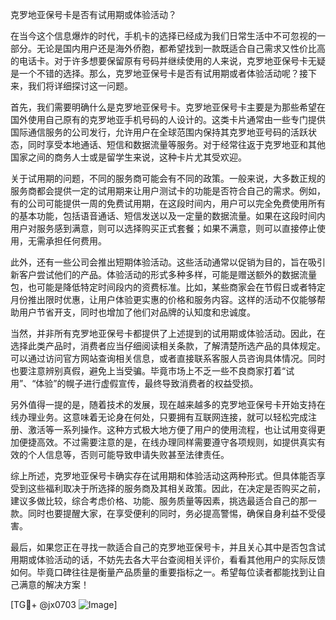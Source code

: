 克罗地亚保号卡是否有试用期或体验活动？

在当今这个信息爆炸的时代，手机卡的选择已经成为我们日常生活中不可忽视的一部分。无论是国内用户还是海外侨胞，都希望找到一款既适合自己需求又性价比高的电话卡。对于许多想要保留原有号码并继续使用的人来说，克罗地亚保号卡无疑是一个不错的选择。那么，克罗地亚保号卡是否有试用期或者体验活动呢？接下来，我们将详细探讨这一问题。

首先，我们需要明确什么是克罗地亚保号卡。克罗地亚保号卡主要是为那些希望在国外使用自己原有的克罗地亚手机号码的人设计的。这类卡片通常由一些专门提供国际通信服务的公司发行，允许用户在全球范围内保持其克罗地亚号码的活跃状态，同时享受本地通话、短信和数据流量等服务。对于经常往返于克罗地亚和其他国家之间的商务人士或是留学生来说，这种卡片尤其受欢迎。

关于试用期的问题，不同的服务商可能会有不同的政策。一般来说，大多数正规的服务商都会提供一定的试用期来让用户测试卡的功能是否符合自己的需求。例如，有的公司可能提供一周的免费试用期，在这段时间内，用户可以完全免费使用所有的基本功能，包括语音通话、短信发送以及一定量的数据流量。如果在这段时间内用户对服务感到满意，则可以选择购买正式套餐；如果不满意，则可以直接停止使用，无需承担任何费用。

此外，还有一些公司会推出短期体验活动。这些活动通常以促销为目的，旨在吸引新客户尝试他们的产品。体验活动的形式多种多样，可能是赠送额外的数据流量包，也可能是降低特定时间段内的资费标准。比如，某些商家会在节假日或者特定月份推出限时优惠，让用户体验更实惠的价格和服务内容。这样的活动不仅能够帮助用户节省开支，同时也增加了他们对品牌的认知度和忠诚度。

当然，并非所有克罗地亚保号卡都提供了上述提到的试用期或体验活动。因此，在选择此类产品时，消费者应当仔细阅读相关条款，了解清楚所选产品的具体规定。可以通过访问官方网站查询相关信息，或者直接联系客服人员咨询具体情况。同时也要注意辨别真假，避免上当受骗。毕竟市场上不乏一些不良商家打着“试用”、“体验”的幌子进行虚假宣传，最终导致消费者的权益受损。

另外值得一提的是，随着技术的发展，现在越来越多的克罗地亚保号卡开始支持在线办理业务。这意味着无论身在何处，只要拥有互联网连接，就可以轻松完成注册、激活等一系列操作。这种方式极大地方便了用户的使用流程，也让试用变得更加便捷高效。不过需要注意的是，在线办理同样需要遵守各项规则，如提供真实有效的个人信息等，否则可能导致申请失败甚至法律责任。

综上所述，克罗地亚保号卡确实存在试用期和体验活动这两种形式。但具体能否享受到这些福利取决于所选择的服务商及其相关政策。因此，在决定是否购买之前，建议多做比较，综合考虑价格、功能、服务质量等因素，挑选最适合自己的那一款。同时也要提醒大家，在享受便利的同时，务必提高警惕，确保自身利益不受侵害。

最后，如果您正在寻找一款适合自己的克罗地亚保号卡，并且关心其中是否包含试用期或体验活动的话，不妨先去各大平台查阅相关评价，看看其他用户的实际反馈如何。毕竟口碑往往是衡量产品质量的重要指标之一。希望每位读者都能找到让自己满意的解决方案！

[TG💪+ @jx0703 ![Image](https://github.com/user-attachments/assets/dbca1d08-cadb-493c-b0ec-ad6f7a83f270)]